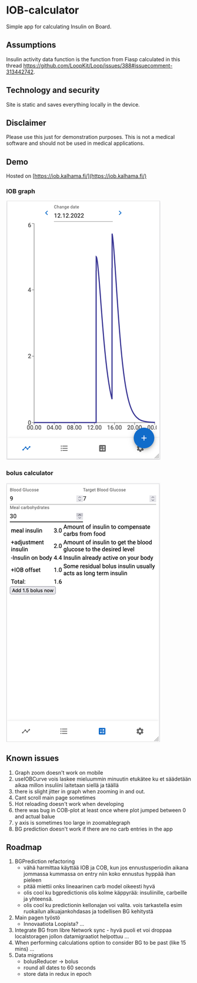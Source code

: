 # IOB-calculator #

Simple app for calculating Insulin on Board.

## Assumptions ##

Insulin activity data function is the function from Fiasp calculated in this thread https://github.com/LoopKit/Loop/issues/388#issuecomment-313442742.

## Technology and security ##

Site is static and saves everything locally in the device.

## Disclaimer ##

Please use this just for demonstration purposes. This is not a medical software and should not be used in medical applications.

## Demo ##

Hosted on [https://iob.kalhama.fi/](https://iob.kalhama.fi/)

### IOB graph ###
![IOB Graph](sample_images/graph.png)

### bolus calculator ###
![Bolus calculator](sample_images/calculator.png)

## Known issues ##
1. Graph zoom doesn't work on mobile
3. useIOBCurve vois laskee mieluummin minuutin etukätee ku et säädetään aikaa millon insuliini laitetaan siellä ja täällä
4. there is slight jitter in graph when zooming in and out.
6. Cant scroll main page sometimes
7. Hot reloading doesn't work when developing
8. there was bug in COB-plot at least once where plot jumped between 0 and actual balue
9. y axis is sometimes too large in zoomablegraph
10. BG prediction doesn't work if there are no carb entries in the app

## Roadmap ##
1. BGPrediction refactoring
    - vähä harmittaa käyttää IOB ja COB, kun jos ennustusperiodin aikana jommassa kummassa on entry niin koko ennustus hyppää ihan pieleen
    - pitää miettii onks lineaarinen carb model oikeesti hyvä
    - olis cool ku bgpredictionis olis kolme käppyrää: insuliinille, carbeille ja yhteensä.
    - olis cool ku predictionin kellonajan voi valita. vois tarkastella esim ruokailun alkuajankohdasas ja todellisen BG kehitystä
2. Main pagen työstö
    - Innovaatiota Loopista?
    ...
3. Integrate BG from libre
    Network sync
        - hyvä puoli et voi droppaa localstoragen jollon datamigraatiot helpottuu
        ...
4. When performing calculations option to consider BG to be past (like 15 mins)
    ...
5. Data migrations
    - bolusReducer -> bolus
    - round all dates to 60 seconds
    - store data in redux in epoch
